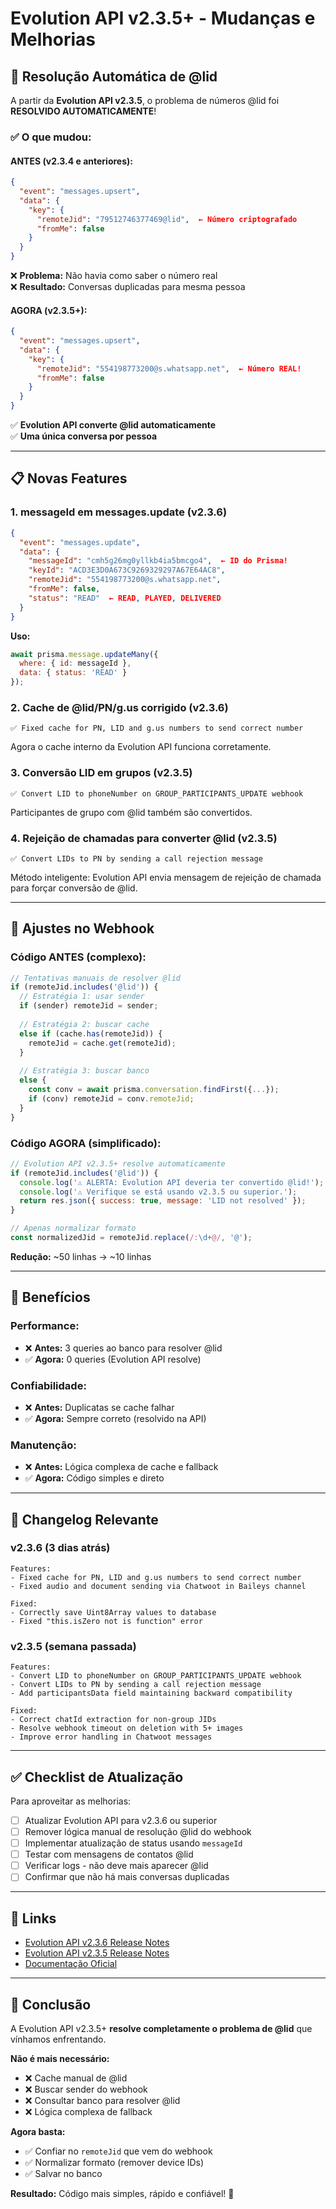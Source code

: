 # Evolution API v2.3.5+ - Mudanças e Melhorias

## 🎯 Resolução Automática de @lid

A partir da **Evolution API v2.3.5**, o problema de números @lid foi **RESOLVIDO AUTOMATICAMENTE**!

### ✅ O que mudou:

#### **ANTES (v2.3.4 e anteriores):**
```json
{
  "event": "messages.upsert",
  "data": {
    "key": {
      "remoteJid": "79512746377469@lid",  ← Número criptografado
      "fromMe": false
    }
  }
}
```
❌ **Problema:** Não havia como saber o número real  
❌ **Resultado:** Conversas duplicadas para mesma pessoa

#### **AGORA (v2.3.5+):**
```json
{
  "event": "messages.upsert",
  "data": {
    "key": {
      "remoteJid": "554198773200@s.whatsapp.net",  ← Número REAL!
      "fromMe": false
    }
  }
}
```
✅ **Evolution API converte @lid automaticamente**  
✅ **Uma única conversa por pessoa**

---

## 📋 Novas Features

### 1. **messageId em messages.update (v2.3.6)**

```json
{
  "event": "messages.update",
  "data": {
    "messageId": "cmh5g26mg0yllkb4ia5bmcgo4",  ← ID do Prisma!
    "keyId": "ACD3E3D0A673C9269329297A67E64AC8",
    "remoteJid": "554198773200@s.whatsapp.net",
    "fromMe": false,
    "status": "READ"  ← READ, PLAYED, DELIVERED
  }
}
```

**Uso:**
```javascript
await prisma.message.updateMany({
  where: { id: messageId },
  data: { status: 'READ' }
});
```

### 2. **Cache de @lid/PN/g.us corrigido (v2.3.6)**

```
✅ Fixed cache for PN, LID and g.us numbers to send correct number
```

Agora o cache interno da Evolution API funciona corretamente.

### 3. **Conversão LID em grupos (v2.3.5)**

```
✅ Convert LID to phoneNumber on GROUP_PARTICIPANTS_UPDATE webhook
```

Participantes de grupo com @lid também são convertidos.

### 4. **Rejeição de chamadas para converter @lid (v2.3.5)**

```
✅ Convert LIDs to PN by sending a call rejection message
```

Método inteligente: Evolution API envia mensagem de rejeição de chamada para forçar conversão de @lid.

---

## 🔧 Ajustes no Webhook

### **Código ANTES (complexo):**

```javascript
// Tentativas manuais de resolver @lid
if (remoteJid.includes('@lid')) {
  // Estratégia 1: usar sender
  if (sender) remoteJid = sender;
  
  // Estratégia 2: buscar cache
  else if (cache.has(remoteJid)) {
    remoteJid = cache.get(remoteJid);
  }
  
  // Estratégia 3: buscar banco
  else {
    const conv = await prisma.conversation.findFirst({...});
    if (conv) remoteJid = conv.remoteJid;
  }
}
```

### **Código AGORA (simplificado):**

```javascript
// Evolution API v2.3.5+ resolve automaticamente
if (remoteJid.includes('@lid')) {
  console.log('⚠️ ALERTA: Evolution API deveria ter convertido @lid!');
  console.log('⚠️ Verifique se está usando v2.3.5 ou superior.');
  return res.json({ success: true, message: 'LID not resolved' });
}

// Apenas normalizar formato
const normalizedJid = remoteJid.replace(/:\d+@/, '@');
```

**Redução:** ~50 linhas → ~10 linhas

---

## 🚀 Benefícios

### Performance:
- ❌ **Antes:** 3 queries ao banco para resolver @lid
- ✅ **Agora:** 0 queries (Evolution API resolve)

### Confiabilidade:
- ❌ **Antes:** Duplicatas se cache falhar
- ✅ **Agora:** Sempre correto (resolvido na API)

### Manutenção:
- ❌ **Antes:** Lógica complexa de cache e fallback
- ✅ **Agora:** Código simples e direto

---

## 📝 Changelog Relevante

### v2.3.6 (3 dias atrás)
```
Features:
- Fixed cache for PN, LID and g.us numbers to send correct number
- Fixed audio and document sending via Chatwoot in Baileys channel

Fixed:
- Correctly save Uint8Array values to database
- Fixed "this.isZero not is function" error
```

### v2.3.5 (semana passada)
```
Features:
- Convert LID to phoneNumber on GROUP_PARTICIPANTS_UPDATE webhook
- Convert LIDs to PN by sending a call rejection message
- Add participantsData field maintaining backward compatibility

Fixed:
- Correct chatId extraction for non-group JIDs
- Resolve webhook timeout on deletion with 5+ images
- Improve error handling in Chatwoot messages
```

---

## ✅ Checklist de Atualização

Para aproveitar as melhorias:

- [ ] Atualizar Evolution API para v2.3.6 ou superior
- [ ] Remover lógica manual de resolução @lid do webhook
- [ ] Implementar atualização de status usando `messageId`
- [ ] Testar com mensagens de contatos @lid
- [ ] Verificar logs - não deve mais aparecer @lid
- [ ] Confirmar que não há mais conversas duplicadas

---

## 🔗 Links

- [Evolution API v2.3.6 Release Notes](https://github.com/EvolutionAPI/evolution-api/releases/tag/2.3.6)
- [Evolution API v2.3.5 Release Notes](https://github.com/EvolutionAPI/evolution-api/releases/tag/2.3.5)
- [Documentação Oficial](https://doc.evolution-api.com/)

---

## 🎉 Conclusão

A Evolution API v2.3.5+ **resolve completamente o problema de @lid** que vínhamos enfrentando. 

**Não é mais necessário:**
- ❌ Cache manual de @lid
- ❌ Buscar sender do webhook
- ❌ Consultar banco para resolver @lid
- ❌ Lógica complexa de fallback

**Agora basta:**
- ✅ Confiar no `remoteJid` que vem do webhook
- ✅ Normalizar formato (remover device IDs)
- ✅ Salvar no banco

**Resultado:** Código mais simples, rápido e confiável! 🚀
